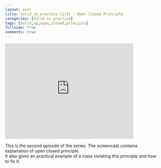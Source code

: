 ```yaml
---
layout: post
title: Solid in practice [2/5] - Open Closed Principle
categories: [Solid in practice]
tags: [solid,op,open,closed,principle]
fullview: true
comments: true
---
```


<iframe width="420" height="315" src="https://www.youtube.com/embed/9XY7ijQuo8A" frameborder="0" allowfullscreen></iframe>

This is the second episode of the series. The screencast contains explanation of open closed principle.  
It also gives an practical example of a class violating this principle and how to fix it.


